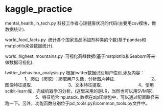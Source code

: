 # kaggle_practice
mental_health_in_tech.py 科技工作者心理健康状况的代码(主要用csv模块，做数据统计).

world_food_facts.py  统计各个国家食品添加剂种类的个数(基于pandas和matplotlib来做数据统计).

world_highest_mountains.py  可视化高峰数据(基于matplotlib和Seaborn等来做数据可视化).

twitter_behaviour_analysis.py 根据twitter数据识别用户性别,涉及内容：
                              1、爬虫（爬取）：爬取用户头像，分析图片特征.
                              2、图像特征提取.
                              3、文本特征提取.
                              4、使用scikit-learn库，完成机器学习分析。(这里采用的是LR，当然也可以用SVM等).
                              5、特征组合 np.stack.
数据在zip压缩包中，可以通过配置路径来跑一下。另外，功能函数分别位于pd_tools.py和common_tools.py文件中。
